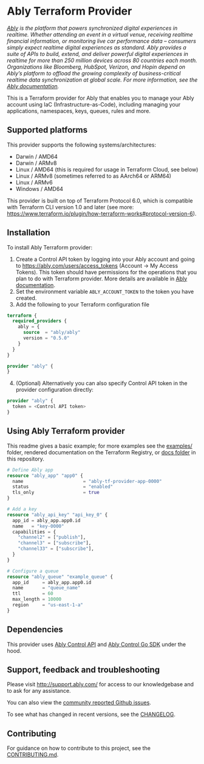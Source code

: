 # Ably Terraform Provider

_[Ably](https://ably.com) is the platform that powers synchronized digital experiences in realtime. Whether attending an event in a virtual venue, receiving realtime financial information, or monitoring live car performance data – consumers simply expect realtime digital experiences as standard. Ably provides a suite of APIs to build, extend, and deliver powerful digital experiences in realtime for more than 250 million devices across 80 countries each month. Organizations like Bloomberg, HubSpot, Verizon, and Hopin depend on Ably’s platform to offload the growing complexity of business-critical realtime data synchronization at global scale. For more information, see the [Ably documentation](https://ably.com/docs)._

This is a Terraform provider for Ably that enables you to manage your Ably account using IaC (Infrastructure-as-Code), including managing your applications, namespaces, keys, queues, rules and more.

## Supported platforms

This provider supports the following systems/architectures:

- Darwin / AMD64
- Darwin / ARMv8
- Linux / AMD64 (this is required for usage in Terraform Cloud, see below)
- Linux / ARMv8 (sometimes referred to as AArch64 or ARM64)
- Linux / ARMv6
- Windows / AMD64

This provider is built on top of Terraform Protocol 6.0, which is compatible with Terraform CLI version 1.0 and later (see more: https://www.terraform.io/plugin/how-terraform-works#protocol-version-6).

## Installation

To install Ably Terraform provider:

1. Create a Control API token by logging into your Ably account and going to https://ably.com/users/access_tokens (Account -> My Access Tokens). This token should have permissions for the operations that you plan to do with Terraform provider. More details are available in [Ably documentation](https://ably.com/docs/control-api#authentication).
2. Set the environment variable `ABLY_ACCOUNT_TOKEN` to the token you have created.
3. Add the following to your Terraform configuration file

```terraform
terraform {
  required_providers {
    ably = {
      source  = "ably/ably"
      version = "0.5.0"
    }
  }
}

provider "ably" {
}
```

4. (Optional) Alternatively you can also specify Control API token in the provider configuration directly: 

```terraform
provider "ably" {
  token = <Control API token>
}
```


## Using Ably Terraform provider

This readme gives a basic example; for more examples see the [examples/](examples/) folder, rendered documentation on the Terraform Registry, or [docs folder](docs/) in this repository. 


```terraform
# Define Ably app
resource "ably_app" "app0" {
  name                      = "ably-tf-provider-app-0000"
  status                    = "enabled"
  tls_only                  = true
}

# Add a key
resource "ably_api_key" "api_key_0" {
  app_id = ably_app.app0.id
  name   = "key-0000"
  capabilities = {
    "channel2" = ["publish"],
    "channel3" = ["subscribe"],
    "channel33" = ["subscribe"],
  }
}

# Configure a queue
resource "ably_queue" "example_queue" {
  app_id     = ably_app.app0.id
  name       = "queue_name"
  ttl        = 60
  max_length = 10000
  region     = "us-east-1-a"
}
```

## Dependencies

This provider uses [Ably Control API](https://ably.com/docs/api/control-api) and [Ably Control Go SDK](https://github.com/ably/ably-control-go) under the hood. 


## Support, feedback and troubleshooting

Please visit http://support.ably.com/ for access to our knowledgebase and to ask for any assistance.

You can also view the [community reported Github issues](https://github.com/ably/terraform-provider-ably/issues).

To see what has changed in recent versions, see the [CHANGELOG](CHANGELOG.md).

## Contributing

For guidance on how to contribute to this project, see the [CONTRIBUTING.md](CONTRIBUTING.md).

